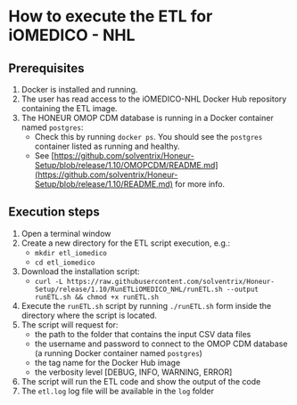 # How to execute the ETL for iOMEDICO - NHL

## Prerequisites
1. Docker is installed and running.
2. The user has read access to the iOMEDICO-NHL Docker Hub repository containing the ETL image.
3. The HONEUR OMOP CDM database is running in a Docker container named `postgres`:
    * Check this by running `docker ps`. You should see the `postgres` container listed as running and healthy.
    * See [https://github.com/solventrix/Honeur-Setup/blob/release/1.10/OMOPCDM/README.md](https://github.com/solventrix/Honeur-Setup/blob/release/1.10/README.md) for more info.

## Execution steps
1. Open a terminal window 
2. Create a new directory for the ETL script execution, e.g.:
   * `mkdir etl_iomedico`
   * `cd etl_iomedico`
2. Download the installation script:
    * `curl -L https://raw.githubusercontent.com/solventrix/Honeur-Setup/release/1.10/RunETLiOMEDICO_NHL/runETL.sh --output runETL.sh && chmod +x runETL.sh`
3. Execute the `runETL.sh` script by running `./runETL.sh` form inside the directory where the script is located.
4. The script will request for:
    * the path to the folder that contains the input CSV data files
    * the username and password to connect to the OMOP CDM database (a running Docker container named `postgres`)
    * the tag name for the Docker Hub image
    * the verbosity level [DEBUG, INFO, WARNING, ERROR]
5. The script will run the ETL code and show the output of the code
6. The `etl.log` log file will be available in the `log` folder
